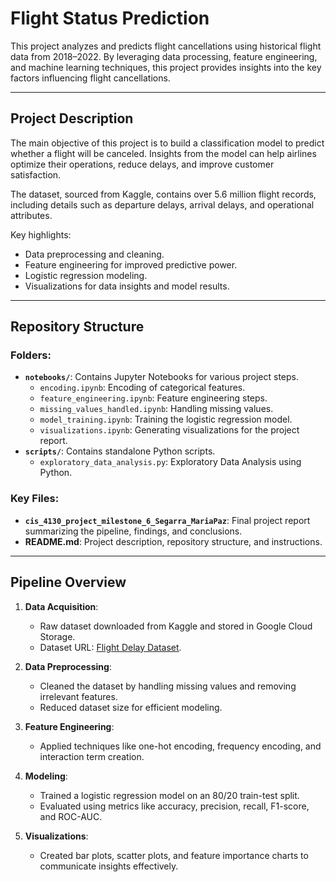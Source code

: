 # Flight Status Prediction

This project analyzes and predicts flight cancellations using historical flight data from 2018–2022. By leveraging data processing, feature engineering, and machine learning techniques, this project provides insights into the key factors influencing flight cancellations.

---

## **Project Description**
The main objective of this project is to build a classification model to predict whether a flight will be canceled. Insights from the model can help airlines optimize their operations, reduce delays, and improve customer satisfaction. 

The dataset, sourced from Kaggle, contains over 5.6 million flight records, including details such as departure delays, arrival delays, and operational attributes.

Key highlights:
- Data preprocessing and cleaning.
- Feature engineering for improved predictive power.
- Logistic regression modeling.
- Visualizations for data insights and model results.

---

## **Repository Structure**

### Folders:
- **`notebooks/`**: Contains Jupyter Notebooks for various project steps.
  - `encoding.ipynb`: Encoding of categorical features.
  - `feature_engineering.ipynb`: Feature engineering steps.
  - `missing_values_handled.ipynb`: Handling missing values.
  - `model_training.ipynb`: Training the logistic regression model.
  - `visualizations.ipynb`: Generating visualizations for the project report.
- **`scripts/`**: Contains standalone Python scripts.
  - `exploratory_data_analysis.py`: Exploratory Data Analysis using Python.
### Key Files:
- **`cis_4130_project_milestone_6_Segarra_MariaPaz`**: Final project report summarizing the pipeline, findings, and conclusions.
- **README.md**: Project description, repository structure, and instructions.

---

## **Pipeline Overview**

1. **Data Acquisition**:
   - Raw dataset downloaded from Kaggle and stored in Google Cloud Storage.
   - Dataset URL: [Flight Delay Dataset](https://www.kaggle.com/datasets/robikscube/flight-delay-dataset-20182022).

2. **Data Preprocessing**:
   - Cleaned the dataset by handling missing values and removing irrelevant features.
   - Reduced dataset size for efficient modeling.

3. **Feature Engineering**:
   - Applied techniques like one-hot encoding, frequency encoding, and interaction term creation.

4. **Modeling**:
   - Trained a logistic regression model on an 80/20 train-test split.
   - Evaluated using metrics like accuracy, precision, recall, F1-score, and ROC-AUC.

5. **Visualizations**:
   - Created bar plots, scatter plots, and feature importance charts to communicate insights effectively.


